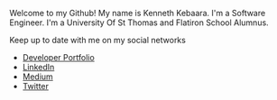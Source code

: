 Welcome to my Github! My name is Kenneth Kebaara. 
I'm a Software Engineer.
I'm a University Of St Thomas and Flatiron School Alumnus.

Keep up to date with me on my social networks
- <a href="https://kkebaara.github.io/" target="_blank">Developer Portfolio</a>
- <a href="https://www.linkedin.com/in/kkebaara/" target="_blank">LinkedIn</a>
- <a href="https://medium.com/@kkebaara" target="_blank"> Medium</a>
- <a href="https://twitter.com/kkebaara" target="_blank">Twitter</a>

